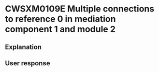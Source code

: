 # CWSXM0109E Multiple connections to reference 0 in mediation component 1 and module 2

## Explanation

## User response
